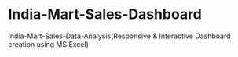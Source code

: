 # India-Mart-Sales-Dashboard
India-Mart-Sales-Data-Analysis(Responsive &amp; Interactive Dashboard creation using MS Excel)
